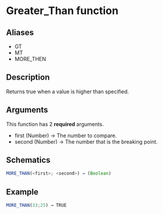 # Greater_Than function

## Aliases

- GT
- MT
- MORE_THEN

## Description

Returns true when a value is higher than specified.

## Arguments

This function has 2 **required** arguments.

- first (Number) → The number to compare.
- second (Number) → The number that is the breaking point.

## Schematics

```js
MORE_THAN(<first>; <second>) → (Boolean)
```

## Example

```js
MORE_THAN(33;25) → TRUE
```
